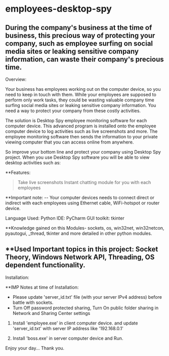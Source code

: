 # employees-desktop-spy
During the company's business at the time of business, this precious way of protecting your company, such as employee surfing on social media sites or leaking sensitive company information, can waste their company's precious time.
-------------------------------------------------------------------------------------------------

Overview:

Your business has employees working out on the computer device, so you need to keep in touch with them. While your employees are supposed to perform only work tasks, they could be wasting valuable company time surfing social media sites or leaking sensitive company information. You need a way to protect your company from these costly activities.

The solution is Desktop Spy employee monitoring software for each computer device. This advanced program is installed onto the employee computer device to log activities such as live screenshots and more. The employee monitoring software then sends the information to your private viewing computer that you can access online from anywhere.

So improve your bottom line and protect your company using Desktop Spy project. When you use Desktop Spy software you will be able to view desktop activities such as:

**Features:
  > Take live screenshots
  > Instant chatting module for you with each employees

**Important note:
  -- Your computer devices needs to connect direct or indirect with each employees using Ethernet cable, WiFi-hotspot or router device.

Language Used: Python
IDE: PyCharm
GUI toolkit: tkinter

**Knowledge gained on this Modules- sockets, os, win32net, win32netcon, pyautogui, _thread, tkinter and more detailed in other python modules.

**Used Important topics in this project: Socket Theory, Windows Network API, Threading, OS dependent functionality.
-------------------------------------------------------------------------------------------------

Installation:

**IMP Notes at time of Installation:
- Please update 'server_id.txt' file (with your server IPv4 address) before battle with sockets.
- Turn Off password protected sharing, Turn On public folder sharing in Network and Sharing Center settings

1. Install 'employee.exe' in client computer device. and update 'server_id.txt' with server IP address like '192.168.0.1'

2. Install 'boss.exe' in server computer device and Run.

Enjoy your day... Thank you.
